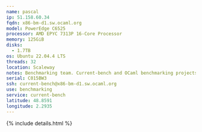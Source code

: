 ```yaml
---
name: pascal
ip: 51.158.60.34
fqdn: x86-bm-d1.sw.ocaml.org
model: PowerEdge C6525
processor: AMD EPYC 7313P 16-Core Processor
memory: 125GiB
disks:
  - 1.7TB
os: Ubuntu 22.04.4 LTS
threads: 32
location: Scaleway
notes: Benchmarking team. Current-bench and OCaml benchmarking projects.
serial: C015BW3
ssh: current-bench@x86-bm-d1.sw.ocaml.org
use: benchmarking
service: current-bench
latitude: 48.8591
longitude: 2.2935
---
```

{% include details.html %}
